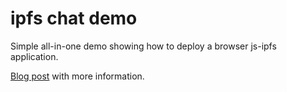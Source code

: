 # ipfs chat demo

Simple all-in-one demo showing how to deploy a browser js-ipfs application.

[Blog post](https://blog.ipfs.io/2021-06-10-guide-to-ipfs-connectivity-in-browsers/) with more information.

